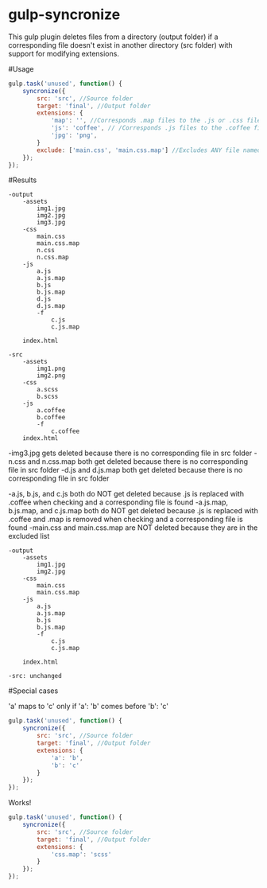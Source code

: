 # gulp-syncronize
This gulp plugin deletes files from a directory (output folder) if a corresponding file doesn't exist in another directory (src folder) with support for modifying extensions.

#Usage
```js
gulp.task('unused', function() {
    syncronize({
        src: 'src', //Source folder
        target: 'final', //Output folder
        extensions: {
            'map': '', //Corresponds .map files to the .js or .css files; removes .map extension when checking
            'js': 'coffee', // /Corresponds .js files to the .coffee files; changes .js extension when checking
            'jpg': 'png',
        }
        exclude: ['main.css', 'main.css.map'] //Excludes ANY file named main.css or main.css.map
    });
});
```

#Results
```
-output
    -assets
        img1.jpg
        img2.jpg
        img3.jpg
    -css
        main.css
        main.css.map
        n.css
        n.css.map
    -js
        a.js
        a.js.map
        b.js
        b.js.map
        d.js
        d.js.map
        -f
            c.js
            c.js.map

    index.html

-src
    -assets
        img1.png
        img2.png
    -css
        a.scss
        b.scss
    -js
        a.coffee
        b.coffee
        -f
            c.coffee
    index.html
```
-img3.jpg gets deleted because there is no corresponding file in src folder
-n.css and n.css.map both get deleted because there is no corresponding file in src folder
-d.js and d.js.map both get deleted because there is no corresponding file in src folder

-a.js, b.js, and c.js both do NOT get deleted because .js is replaced with .coffee when checking and a corresponding file is found
-a.js.map, b.js.map, and c.js.map both do NOT get deleted because .js is replaced with .coffee and .map is removed when checking and a corresponding file is found
-main.css and main.css.map are NOT deleted because they are in the excluded list
```
-output
    -assets
        img1.jpg
        img2.jpg
    -css
        main.css
        main.css.map
    -js
        a.js
        a.js.map
        b.js
        b.js.map
        -f
            c.js
            c.js.map

    index.html

-src: unchanged
```
#Special cases

'a' maps to 'c' only if 'a': 'b' comes before 'b': 'c'
```js
gulp.task('unused', function() {
    syncronize({
        src: 'src', //Source folder
        target: 'final', //Output folder
        extensions: {
            'a': 'b',
            'b': 'c'
        }
    });
});
```

Works!
```js
gulp.task('unused', function() {
    syncronize({
        src: 'src', //Source folder
        target: 'final', //Output folder
        extensions: {
            'css.map': 'scss'
        }
    });
});
```
